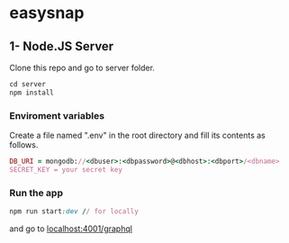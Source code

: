 # easysnap

## 1- Node.JS Server

Clone this repo and go to server folder.

```ruby
cd server
npm install
```

### Enviroment variables
Create a file named ".env" in the root directory and fill its contents as follows.

```ruby
DB_URI = mongodb://<dbuser>:<dbpassword>@<dbhost>:<dbport>/<dbname>
SECRET_KEY = your secret key
```


### Run the app
```ruby
npm run start:dev // for locally
```

and go to [localhost:4001/graphql](http://localhost:4001/graphql)
